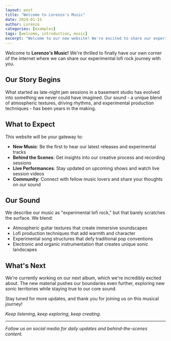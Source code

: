 ```yaml
---
layout: post
title: "Welcome to Lorenzo's Music"
date: 2024-01-15
author: Lorenzo
categories: [examples]
tags: [welcome, introduction, music]
excerpt: "Welcome to our new website! We're excited to share our experimental lofi rock journey with you."
---
```


Welcome to **Lorenzo's Music!** We're thrilled to finally have our own corner of the internet where we can share our experimental lofi rock journey with you.

## Our Story Begins

What started as late-night jam sessions in a basement studio has evolved into something we never could have imagined. Our sound - a unique blend of atmospheric textures, driving rhythms, and experimental production techniques - has been years in the making.

## What to Expect

This website will be your gateway to:
- **New Music**: Be the first to hear our latest releases and experimental tracks
- **Behind the Scenes**: Get insights into our creative process and recording sessions
- **Live Performances**: Stay updated on upcoming shows and watch live session videos
- **Community**: Connect with fellow music lovers and share your thoughts on our sound

## Our Sound

We describe our music as "experimental lofi rock," but that barely scratches the surface. We blend:
- Atmospheric guitar textures that create immersive soundscapes
- Lofi production techniques that add warmth and character
- Experimental song structures that defy traditional pop conventions
- Electronic and organic instrumentation that creates unique sonic landscapes

## What's Next

We're currently working on our next album, which we're incredibly excited about. The new material pushes our boundaries even further, exploring new sonic territories while staying true to our core sound.

Stay tuned for more updates, and thank you for joining us on this musical journey!

*Keep listening, keep exploring, keep creating.*

---

*Follow us on social media for daily updates and behind-the-scenes content.* 
